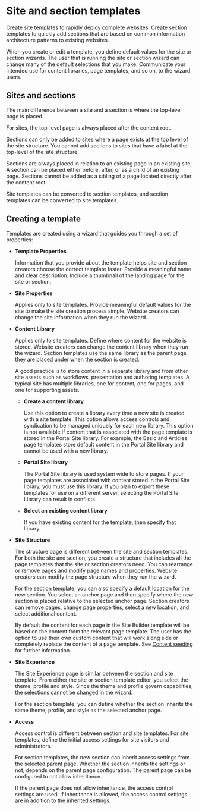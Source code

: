 # Site and section templates

Create site templates to rapidly deploy complete websites. Create section templates to quickly add sections that are based on common information architecture patterns to existing websites.

When you create or edit a template, you define default values for the site or section wizards. The user that is running the site or section wizard can change many of the default selections that you make. Communicate your intended use for content libraries, page templates, and so on, to the wizard users.

## Sites and sections

The main difference between a site and a section is where the top-level page is placed.

For sites, the top-level page is always placed after the content root.

Sections can only be added to sites where a page exists at the top level of the site structure. You cannot add sections to sites that have a label at the top-level of the site structure.

Sections are always placed in relation to an existing page in an existing site. A section can be placed either before, after, or as a child of an existing page. Sections cannot be added as a sibling of a page located directly after the content root.

Site templates can be converted to section templates, and section templates can be converted to site templates.

## Creating a template

Templates are created using a wizard that guides you through a set of properties:

-   **Template Properties**

    Information that you provide about the template helps site and section creators choose the correct template faster. Provide a meaningful name and clear description. Include a thumbnail of the landing page for the site or section.

-   **Site Properties**

    Applies only to site templates. Provide meaningful default values for the site to make the site creation process simple. Website creators can change the site information when they run the wizard.

-   **Content Library**

    Applies only to site templates. Define where content for the website is stored. Website creators can change the content library when they run the wizard. Section templates use the same library as the parent page they are placed under when the section is created.

    A good practice is to store content in a separate library and from other site assets such as workflows, presentation and authoring templates. A typical site has multiple libraries, one for content, one for pages, and one for supporting assets.

    -   **Create a content library**

        Use this option to create a library every time a new site is created with a site template. This option allows access controls and syndication to be managed uniquely for each new library. This option is not available if content that is associated with the page template is stored in the Portal Site library. For example, the Basic and Articles page templates store default content in the Portal Site library and cannot be used with a new library.

    -   **Portal Site library**

        The Portal Site library is used system wide to store pages. If your page templates are associated with content stored in the Portal Site library, you must use this library. If you plan to export these templates for use on a different server, selecting the Portal Site Library can result in conflicts.

    -   **Select an existing content library**

        If you have existing content for the template, then specify that library.

-   **Site Structure**

    The structure page is different between the site and section templates. For both the site and section, you create a structure that includes all the page templates that the site or section creators need. You can rearrange or remove pages and modify page names and properties. Website creators can modify the page structure when they run the wizard.

    For the section template, you can also specify a default location for the new section. You select an anchor page and then specify where the new section is placed relative to the selected anchor page. Section creators can remove pages, change page properties, select a new location, and select additional content.

    By default the content for each page in the Site Builder template will be based on the content from the relevant page template. The user has the option to use their own custom content that will work along side or completely replace the content of a page template. See [Content seeding](../site_dev_with_sitebuilder/creating_sites_using_sitebuilder/sitebuilder_using_content_seeding.md) for further information.

-   **Site Experience**

    The Site Experience page is similar between the section and site template. From either the site or section template editor, you select the theme, profile and style. Since the theme and profile govern capabilities, the selections cannot be changed in the wizard.

    For the section template, you can define whether the section inherits the same theme, profile, and style as the selected anchor page.

-   **Access**

    Access control is different between section and site templates. For site templates, define the initial access settings for site visitors and administrators.

    For section templates, the new section can inherit access settings from the selected parent page. Whether the section inherits the settings or not, depends on the parent page configuration. The parent page can be configured to not allow inheritance.

    If the parent page does not allow inheritance, the access control settings are used. If inheritance is allowed, the access control settings are in addition to the inherited settings.



